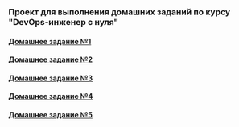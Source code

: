 ### Проект для выполнения домашних заданий по курсу "DevOps-инженер с нуля"

#### [Домашнее задание №1](/lesson1 "readme.md")
#### [Домашнее задание №2](/lesson2 "readme.md")
#### [Домашнее задание №3](/lesson3 "readme.md")
#### [Домашнее задание №4](/lesson4 "readme.md")
#### [Домашнее задание №5](/lesson5 "readme.md")